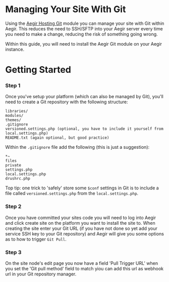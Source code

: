Managing Your Site With Git
===========================

Using the [Aegir Hosting Git](https://www.drupal.org/project/hosting_git) module you can manage your site with Git within Aegir. This reduces the need to SSH/SFTP into your Aegir server every time you need to make a change, reducing the risk of something going wrong.

Within this guide, you will need to install the Aegir Git module on your Aegir instance.

Getting Started
===========================

### Step 1

Once you've setup your platform (which can also be managed by Git), you'll need to create a Git repository with the following structure:

    libraries/
    modules/
    themes/
    .gitignore
    versioned.settings.php (optional, you have to include it yourself from local.settings.php)
    README.txt (again optional, but good practice)

Within the `.gitignore` file add the following (this is just a suggestion):

    *~
    files
    private
    settings.php
    local.settings.php
    drushrc.php

Top tip: one trick to 'safely' store some `$conf` settings in Git is to include a file called `versioned.settings.php` from the `local.settings.php`.

### Step 2

Once you have committed your sites code you will need to log into Aegir and click create site on the platform you want to install the site to.  When creating the site enter your Git URL (if you have not done so yet add your service SSH key to your Git repository) and Aegir will give you some options as to how to trigger `Git Pull`.

### Step 3

On the site node's edit page you now have a field 'Pull Trigger URL' when you set the 'Git pull method' field to match yiou can add this url as webhook url in your Git repository manager.
